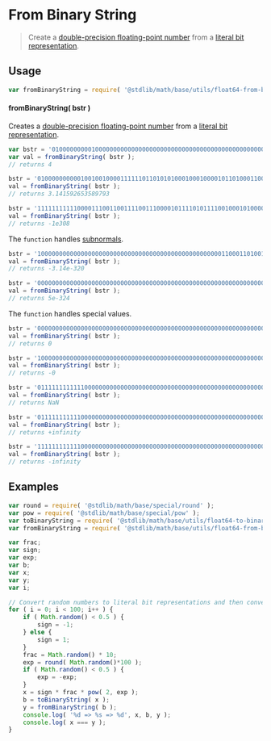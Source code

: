 From Binary String
===
> Create a [double-precision floating-point number][ieee754] from a [literal bit representation][float64-bits].

<!-- <usage> -->
## Usage

``` javascript
var fromBinaryString = require( '@stdlib/math/base/utils/float64-from-binary-string' );
```

#### fromBinaryString( bstr )

Creates a [double-precision floating-point number][ieee754] from a [literal bit representation][float64-bits].

``` javascript
var bstr = '0100000000010000000000000000000000000000000000000000000000000000';
var val = fromBinaryString( bstr );
// returns 4

bstr = '0100000000001001001000011111101101010100010001000010110100011000';
val = fromBinaryString( bstr );
// returns 3.141592653589793

bstr = '1111111111100001110011001111001110000101111010111100100010100000';
val = fromBinaryString( bstr );
// returns -1e308
```

The `function` handles [subnormals][subnormals].

``` javascript
bstr = '1000000000000000000000000000000000000000000000000001100011010011';
val = fromBinaryString( bstr );
// returns -3.14e-320

bstr = '0000000000000000000000000000000000000000000000000000000000000001';
val = fromBinaryString( bstr );
// returns 5e-324
```

The `function` handles special values.

``` javascript
bstr = '0000000000000000000000000000000000000000000000000000000000000000';
val = fromBinaryString( bstr );
// returns 0

bstr = '1000000000000000000000000000000000000000000000000000000000000000';
val = fromBinaryString( bstr );
// returns -0

bstr = '0111111111111000000000000000000000000000000000000000000000000000';
val = fromBinaryString( bstr );
// returns NaN

bstr = '0111111111110000000000000000000000000000000000000000000000000000';
val = fromBinaryString( bstr );
// returns +infinity

bstr = '1111111111110000000000000000000000000000000000000000000000000000';
val = fromBinaryString( bstr );
// returns -infinity
```
<!-- </usage> -->

<!-- <examples> -->
## Examples

``` javascript
var round = require( '@stdlib/math/base/special/round' );
var pow = require( '@stdlib/math/base/special/pow' );
var toBinaryString = require( '@stdlib/math/base/utils/float64-to-binary-string' );
var fromBinaryString = require( '@stdlib/math/base/utils/float64-from-binary-string' );

var frac;
var sign;
var exp;
var b;
var x;
var y;
var i;

// Convert random numbers to literal bit representations and then convert them back...
for ( i = 0; i < 100; i++ ) {
	if ( Math.random() < 0.5 ) {
		sign = -1;
	} else {
		sign = 1;
	}
	frac = Math.random() * 10;
	exp = round( Math.random()*100 );
	if ( Math.random() < 0.5 ) {
		exp = -exp;
	}
	x = sign * frac * pow( 2, exp );
	b = toBinaryString( x );
	y = fromBinaryString( b );
	console.log( '%d => %s => %d', x, b, y );
	console.log( x === y );
}
```
<!-- </examples> -->

<!-- <links> -->
[ieee754]: https://en.wikipedia.org/wiki/IEEE_754-1985
[subnormals]: https://en.wikipedia.org/wiki/Denormal_number
[float64-bits]: https://github.com/math-io/float64-bits
<!-- </links> -->
